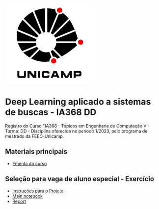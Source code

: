 ![Unicamp](logo_unicamp.png)

# Deep Learning aplicado a sistemas de buscas - IA368 DD

Registro do Curso "IA368 - Tópicos em Engenharia de Computação V - Turma: DD - 
Disciplina oferecida no período 1/2023, pelo programa de mestrado da FEEC-Unicamp.

## Materiais principais 
* [Ementa do curso](ementa.md)

## Seleção para vaga de aluno especial - Exercício
* [Instruções para o Projeto](exercicio-selecao.md)
* [Main notebook](Baseline_BM25.ipynb)
* [Report](report.md)
